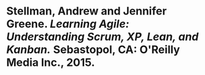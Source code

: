 # Stellman, Andrew and Jennifer Greene. *Learning Agile: Understanding Scrum, XP, Lean, and Kanban.* Sebastopol, CA: O'Reilly Media Inc., 2015.
